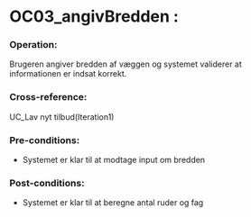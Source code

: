 # OC03_angivBredden :

### Operation:
Brugeren angiver  bredden af væggen og systemet validerer at informationen er indsat korrekt.

### Cross-reference:
UC_Lav nyt tilbud(Iteration1)

### Pre-conditions:
- Systemet er klar til at modtage input om bredden

### Post-conditions:
- Systemet er klar til at beregne antal ruder og fag
